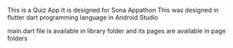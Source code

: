 This is a Quiz App 
It is designed for Sona Appathon
This was designed in flutter dart programming language in Android Studio

main.dart file is available in library folder and its pages are available in page folders
